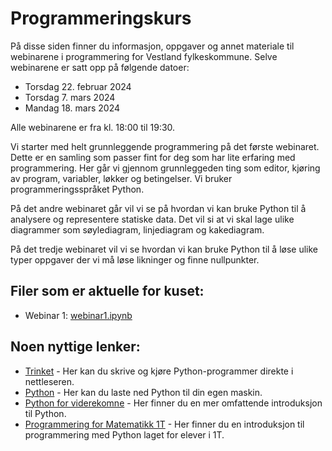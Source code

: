 # Programmeringskurs

På disse siden finner du informasjon, oppgaver og annet materiale til webinarene i programmering for Vestland fylkeskommune. Selve webinarene er satt opp på følgende datoer:

* Torsdag 22. februar 2024
* Torsdag 7. mars 2024
* Mandag 18. mars 2024

Alle webinarene er fra kl. 18:00 til 19:30.

Vi starter med helt grunnleggende programmering på det første webinaret. Dette er en samling som passer fint for deg som har lite erfaring med programmering. Her går vi gjennom grunnleggeden ting som editor, kjøring av program, variabler, løkker og betingelser. Vi bruker programmeringsspråket Python. 

På det andre webinaret går vil vi se på hvordan vi kan bruke Python til å analysere og representere statiske data. Det vil si at vi skal lage ulike diagrammer som søylediagram, linjediagram og kakediagram. 

På det tredje webinaret vil vi se hvordan vi kan bruke Python til å løse ulike typer oppgaver der vi må løse likninger og finne nullpunkter. 

## Filer som er aktuelle for kuset: 


<ul>
    <li>Webinar 1: <a href="programmer/webinar1.ipynb">webinar1.ipynb</a></li>
    <!--
        <li>Webinar 2: <a href="programmer/webinar2.ipynb">webinar2.ipynb</a></li>
        <li>Webinar 3: <a href="programmer/webinar3.ipynb">webinar3.ipynb</a></li>
    -->
</ul>

 
## Noen nyttige lenker:

* [Trinket](https://trinket.io/) - Her kan du skrive og kjøre Python-programmer direkte i nettleseren.
* [Python](https://www.python.org/) - Her kan du laste ned Python til din egen maskin.
* [Python for viderekomne](https://docs.python.org/3/tutorial/index.html) - Her finner du en mer omfattende introduksjon til Python.
* [Programmering for Matematikk 1T](https://tork73.github.io/Matematikk1T/2Programmering/prorammering-inntro.html) - Her finner du en introduksjon til programmering med Python laget for elever i 1T. 

  

